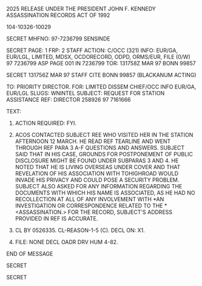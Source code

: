 2025 RELEASE UNDER THE PRESIDENT JOHN F. KENNEDY ASSASSINATION RECORDS ACT OF 1992

104-10326-10029

SECRET
MHFNO: 97-7236799
SENSINDE

SECRET
PAGE: 1
FRP: 2
STAFF
ACTION: C/OCC (321)
INFO: EUR/GA, EUR/LGL, LIMITED, MDSX, OCDORECORD, ODPD, ORMS/EUR, FILE (0/W)
97 7236799
ASP
PAGE 001
IN 7236799
TOR: 131758Z MAR 97
BONN 99857

SECRET 131756Z MAR 97 STAFF
CITE BONN 99857 (BLACKANUM ACTING)

TO: PRIORITY DIRECTOR.
FOR: LIMITED DISSEM CHIEF/OCC INFO EUR/GA, EUR/LGL
SLUGS: WNINTEL
SUBJECT: REQUEST FOR STATION ASSISTANCE
REF: DIRECTOR 258926 97 7161666

TEXT:

1. ACTION REQUIRED: FYI.

2. ACOS CONTACTED SUBJECT REE WHO VISITED HER IN THE STATION AFTERNOON 12 MARCH. HE READ REF TEARLINE AND WENT THROUGH REF PARA 3 A-F QUESTIONS AND ANSWERS. SUBJECT SAID THAT IN HIS CASE, GROUNDS FOR POSTPONEMENT OF PUBLIC DISCLOSURE MIGHT BE FOUND UNDER SUBPARAS 3 AND 4. HE NOTED THAT HE IS LIVING OVERSEAS UNDER COVER AND THAT REVELATION OF HIS ASSOCIATION WITH TOHIGHROAD WOULD INVADE HIS PRIVACY AND COULD POSE A SECURITY PROBLEM. SUBJECT ALSO ASKED FOR ANY INFORMATION REGARDING THE DOCUMENTS WITH WHICH HIS NAME IS ASSOCIATED, AS HE HAD NO RECOLLECTION AT ALL OF ANY INVOLVEMENT WITH *AN INVESTIGATION OR CORRESPONDENCE RELATED TO THE <KENNEDY> *<ASSASSINATION.> FOR THE RECORD, SUBJECT'S ADDRESS PROVIDED IN REF IS ACCURATE.

3. CL BY 0526335. CL-REASON-1-5 (C). DECL ON: X1.

4. FILE: NONE DECL OADR DRV HUM 4-82.

END OF MESSAGE

SECRET

SECRET
